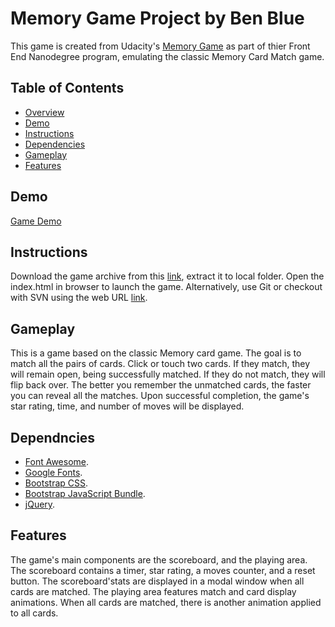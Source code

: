 # Memory Game Project by Ben Blue

This game is created from Udacity's [Memory Game](https://github.com/udacity/fend-project-memory-game) as part of thier Front End Nanodegree program, emulating the classic Memory Card Match game.

## Table of Contents

* [Overview](#overview)
* [Demo](#demo)
* [Instructions](#instructions)
* [Dependencies](#dependencies)
* [Gameplay](#gameplay)
* [Features](#features)


## Demo
[Game Demo](http://iben.blue/memory-match-game/)

## Instructions

Download the game archive from this [link](https://github.com/Bluedimensional/Memory-Game/), extract it to local folder. Open the index.html in browser to launch the game. Alternatively, use Git or checkout with SVN using the web URL [link](https://github.com/Bluedimensional/Memory-Game.git).

## Gameplay

This is a game based on the classic Memory card game. The goal is to match all the pairs of cards. Click or touch two cards. If they match, they will remain open, being successfully matched. If they do not match, they will flip back over. The better you remember the unmatched cards, the faster you can reveal all the matches. Upon successful completion, the game's star rating, time, and number of moves will be displayed.

## Dependncies

* [Font Awesome](https://maxcdn.bootstrapcdn.com/font-awesome/4.6.1/css/font-awesome.min.css).
* [Google Fonts](https://fonts.googleapis.com/css?family=Coda).
* [Bootstrap CSS](https://stackpath.bootstrapcdn.com/bootstrap/4.1.2/css/bootstrap.min.css).
* [Bootstrap JavaScript Bundle](https://stackpath.bootstrapcdn.com/bootstrap/4.1.2/js/bootstrap.bundle.min.js).
* [jQuery](https://code.jquery.com/jquery-3.3.1.slim.min.js).



## Features

The game's main components are the scoreboard, and the playing area. The scoreboard contains a timer, star rating, a moves counter, and a reset button. The scoreboard'stats are displayed in a modal window when all cards are matched. The playing area features match and card display animations. When all cards are matched, there is another animation applied to all cards.